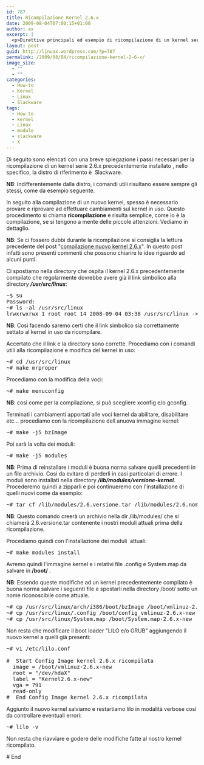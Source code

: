 ```yaml
---
id: 787
title: Ricompilazione Kernel 2.6.x
date: 2009-08-04T07:00:15+01:00
author: ax
excerpt: |
  <p>Direttive principali ed esempio di ricompilazione di un kernel serie 2.6.x precedentemente compilato.</p>
layout: post
guid: http://linuax.wordpress.com/?p=787
permalink: /2009/08/04/ricompilazione-kernel-2-6-x/
image_size:
  - ""
  - ""
categories:
  - How-to
  - Kernel
  - Linux
  - Slackware
tags:
  - How-to
  - kernel
  - Linux
  - module
  - slackware
  - X
---
```

Di seguito sono elencati con una breve spiegazione i passi necessari per la ricompilazione di un kernel serie 2.6.x precedentemente installato , nello specifico, la distro di riferimento è  Slackware.

**NB**: Indifferentemente dalla distro, i comandi utili risultano essere sempre gli stessi, come da esempio seguente.

In seguito alla compilazione di un nuovo kernel, spesso è necessario provare e riprovare ad effettuare cambiamenti sul kernel in uso. Questo procedimento si chiama **ricompilazione** e risulta semplice, come lo è la compilazione, se si tengono a mente delle piccole attenzioni. Vediamo in dettaglio.

**NB**: Se ci fossero dubbi durante la ricompilazione si consiglia la lettura precedente del post "<a href="http://linuax.altervista.org/blog/2009/08/03/compilazione-nuovo-kernel-2-6-x/" target="_blank">compilazione nuovo kernel 2.6.x</a>". In questo post infatti sono presenti commenti che possono chiarire le idee riguardo ad alcuni punti.

Ci spostiamo nella directory che ospita il kernel 2.6.x precedentemente compilato che regolarmente dovrebbe avere già il link simbolico alla directory _**/usr/src/linux**_:

<pre>~$ su
Password:
~# ls -al /usr/src/linux
lrwxrwxrwx 1 root root 14 2008-09-04 03:38 /usr/src/linux -&gt; linux-2.6.30/</pre>

**NB**: Così facendo saremo certi che il link simbolico sia correttamente settato al kernel in uso da ricompilare.

Accertato che il link e la directory sono corrette. Procediamo con i comandi utili alla ricompilazione e modifica del kernel in uso:

<pre>~# cd /usr/src/linux
~# make mrproper</pre>

Procediamo con la modifica della voci:

<pre>~# make menuconfig</pre>

**NB**: così come per la compilazione, si può scegliere xconfig e/o gconfig.

Terminati i cambiamenti apportati alle voci kernel da abilitare, disabilitare etc... procediamo con la ricompilazione dell anuova immagine kernel:

<pre>~# make -j5 bzImage</pre>

Poi sarà la volta dei moduli:

<pre>~# make -j5 modules</pre>

**NB**: Prima di reinstallare i moduli è buona norma salvare quelli precedenti in un file archivio. Così da evitare di perderli in casi particolari di errore. I moduli sono installati nella directory _**/lib/modules/versione-kernel**_. Procederemo quindi a zipparli e poi continueremo con l'installazione di quelli nuovi come da esempio:

<pre>~# tar cf /lib/modules/2.6.versione.tar /lib/modules/2.6.nome-directory-moduli-in-uso</pre>

**NB**: Questo comando creerà un archivio nella dir /lib/modules/ che si chiamerà 2.6.versione.tar contenente i nostri moduli attuali prima della ricompilazione.

Procediamo quindi con l'installazione dei moduli  attuali:

<pre>~# make modules_install</pre>

Avremo quindi l'immagine kernel e i relativi file .config e System.map da salvare in **/boot/** .

**NB**: Essendo queste modifiche ad un kernel precedentemente compilato è buona norma salvare i seguenti file e spostarli nella directory /boot/ sotto un nome riconoscibile come attuale.

<pre>~# cp /usr/src/linux/arch/i386/boot/bzImage /boot/vmlinuz-2.6.x-new
~# cp /usr/src/linux/.config /boot/config_vmlinuz-2.6.x-new
~# cp /usr/src/linux/System.map /boot/System.map-2.6.x-new</pre>

Non resta che modificare il boot loader "LILO e/o GRUB" aggiungendo il nuovo kernel a quelli già presenti:

<pre>~# vi /etc/lilo.conf

#  Start Config Image kernel 2.6.x ricompilata
  image = /boot/vmlinuz-2.6.x-new                                          =&gt; nome e percorso dell'immagine ricompilata
  root = "/dev/hdaX"                                                       =&gt; device corrispondente alla partizione radice /
  label = "Kernel2.6.x-new"                                                =&gt; nome che apparirà al boot lilo
  vga = 791                                                                =&gt; modalità di framebuffer della console scelto
  read-only
#  End Config Image kernel 2.6.x ricompilata</pre>

Aggiunto il nuovo kernel salviamo e restartiamo lilo in modalità verbose così da controllare eventuali errori:

<pre>~# lilo -v</pre>

Non resta che riavviare e godere delle modifiche fatte al nostro kernel ricompilato.

\# End
